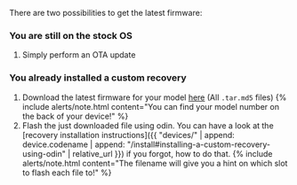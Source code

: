 There are two possibilities to get the latest firmware:

### You are still on the stock OS

1. Simply perform an OTA update

### You already installed a custom recovery

1. Download the latest firmware for your model [here](https://github.com/luk1337/gts4lv-fw/releases) (All `.tar.md5` files)
    {% include alerts/note.html content="You can find your model number on the back of your device!" %}
2. Flash the just downloaded file using odin. You can have a look at the [recovery installation instructions]({{ "devices/" | append: device.codename | append: "/install#installing-a-custom-recovery-using-odin" | relative_url }}) if you forgot, how to do that.
    {% include alerts/note.html content="The filename will give you a hint on which slot to flash each file to!" %}